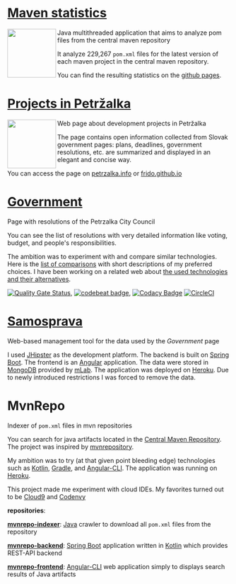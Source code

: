# [Maven statistics](https://github.com/frido/mvn-statistics)

<p>
  <img align='left' height="110px" src="http://petrzalka.info/mvn-statistics/charts/ciManagement.png">
</p>

Java multithreaded application that aims to analyze pom files from the central maven repository

It analyze 229,267 `pom.xml` files for the latest version of each maven project in the central maven repository. 

You can find the resulting statistics on the [github pages](http://petrzalka.info/mvn-statistics/).

# [Projects in Petržalka](https://github.com/frido/petrzalka-11ty)
<p>
  <img align='left' height="110px" src="http://petrzalka.info/img/logo-m.png">
</p>

Web page about development projects in Petržalka

The page contains open information collected from Slovak government pages: plans, deadlines, government resolutions, etc. are summarized and displayed in an elegant and concise way.

You can access the page on [petrzalka.info](http://petrzalka.info/) or [frido.github.io](https://github.com/frido/frido.github.io)

# [Government](https://github.com/frido/government)

Page with resolutions of the Petrzalka City Council

You can see the list of resolutions with very detailed information like voting, budget, and people's responsibilities.

The ambition was to experiment with and compare similar technologies. Here is the [list of comparisons](https://petrzalka.info/government/) with short descriptions of my preferred choices. I have been working on a related web about [the used technologies and their alternatives](https://petrzalka.info/government-page/).

[![Quality Gate Status](https://sonarcloud.io/api/project_badges/measure?project=frido%3Asamosprava&metric=alert_status)](https://sonarcloud.io/dashboard?id=frido%3Asamosprava), [![codebeat badge](https://codebeat.co/badges/796fdd58-d3cb-4e82-b8a9-7e8765e8b3d8)](https://codebeat.co/projects/github-com-frido-government-master), 
[![Codacy Badge](https://api.codacy.com/project/badge/Grade/f7099cd093f6431eb759942b43f08dce)](https://www.codacy.com/app/frido/government?utm_source=github.com&amp;utm_medium=referral&amp;utm_content=frido/government&amp;utm_campaign=Badge_Grade)
[![CircleCI](https://circleci.com/gh/frido/government.svg?style=svg)](https://circleci.com/gh/frido/government)

# [Samosprava](https://github.com/frido/samosprava)

Web-based management tool for the data used by the *Government* page

I used [JHipster](https://www.jhipster.tech/) as the development platform. The backend is built on [Spring Boot](https://spring.io/projects/spring-boot). The frontend is an [Angular](https://angular.io/) application. The data were stored in [MongoDB](https://www.mongodb.com/) provided by [mLab](https://mlab.com/). The application was deployed on [Heroku](https://www.heroku.com/home#). Due to newly introduced restrictions I was forced to remove the data.

# MvnRepo

Indexer of `pom.xml` files in mvn repositories

You can search for java artifacts located in the [Central Maven Repository](https://repo1.maven.org/maven2/). The project was inspired by [mvnrepository](mvnrepository.com).

My ambition was to try (at that given point bleeding edge) technologies such as [Kotlin](https://kotlinlang.org/), [Gradle](https://gradle.org/), and [Angular-CLI](https://cli.angular.io/). The application was running on [Heroku](https://www.heroku.com/home#).

This project made me experiment with cloud IDEs. My favorites turned out to be [Cloud9](https://aws.amazon.com/cloud9/) and [Codenvy](https://codenvy.com/)

**repositories**:

**[mvnrepo-indexer](https://github.com/frido/mvnrepo-indexer)**: [Java](https://www.java.com/en/) crawler to download all `pom.xml` files from the repository

**[mvnrepo-backend](https://github.com/frido/mvnrepo-backend)**: [Spring Boot](https://spring.io/projects/spring-boot) application written in [Kotlin](https://kotlinlang.org/) which provides REST-API backend

**[mvnrepo-frontend](https://github.com/frido/mvnrepo-frontend)**: [Angular-CLI](https://cli.angular.io/) web application simply to displays search results of Java artifacts

